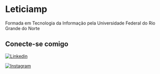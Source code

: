 # Leticiamp
Formada em Tecnologia da Informação pela Universidade Federal do Rio Grande do Norte

## Conecte-se comigo
[![Linkedin](https://img.shields.io/badge/Linkedin-00bf63?style=for-the-badge&logo=linkedin&logoColor=fff)](https://www.linkedin.com/in/leticia-pinheiro/)

[![Instagram](https://img.shields.io/badge/Instagram-00bf63?style=for-the-badge&logo=instagram&logoColor=fff)](https://github.com/leticiamp)